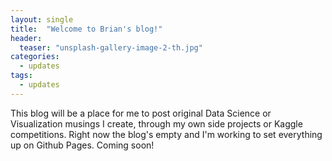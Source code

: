 ```yaml
---
layout: single
title:  "Welcome to Brian's blog!"
header:
  teaser: "unsplash-gallery-image-2-th.jpg"
categories: 
  - updates
tags:
  - updates
---
```

This blog will be a place for me to post original Data Science or Visualization musings I create, through my own side projects or Kaggle competitions. Right now the blog's empty and I'm working to set everything up on Github Pages. Coming soon!
